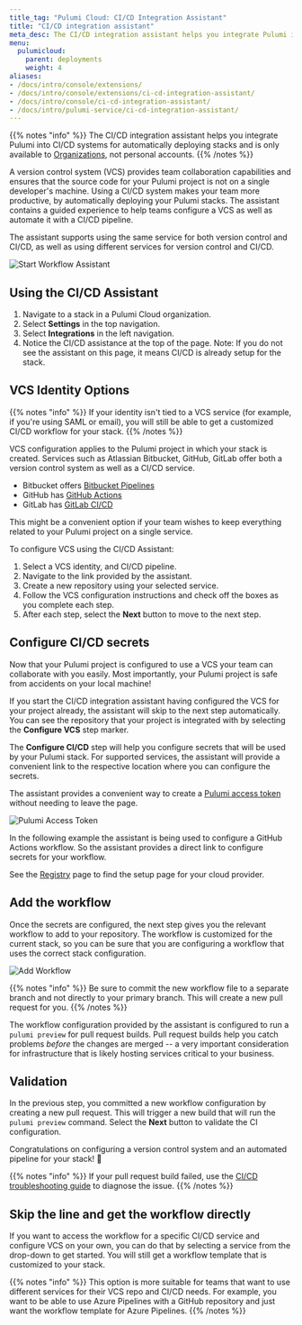 ```yaml
---
title_tag: "Pulumi Cloud: CI/CD Integration Assistant"
title: "CI/CD integration assistant"
meta_desc: The CI/CD integration assistant helps you integrate Pulumi into CI/CD systems for automatically deploying stacks. Learn more about the assistant here.
menu:
  pulumicloud:
    parent: deployments
    weight: 4
aliases:
- /docs/intro/console/extensions/
- /docs/intro/console/extensions/ci-cd-integration-assistant/
- /docs/intro/console/ci-cd-integration-assistant/
- /docs/intro/pulumi-service/ci-cd-integration-assistant/
---
```


{{% notes "info" %}}
The CI/CD integration assistant helps you integrate Pulumi into CI/CD systems for automatically deploying stacks and is only available
to [Organizations](/docs/intro/pulumi-cloud/organizations/), not personal accounts.
{{% /notes %}}

<!--more-->

A version control system (VCS) provides team collaboration capabilities and ensures that the source code for your Pulumi project
is not on a single developer's machine.
Using a CI/CD system makes your team more productive, by automatically deploying your Pulumi stacks.
The assistant contains a guided experience to help teams configure a VCS as well as automate it with a CI/CD pipeline.

The assistant supports using the same service for both version control and CI/CD,
as well as using different services for version control and CI/CD.

![Start Workflow Assistant](/images/docs/reference/console/start-workflow-wizard.png)

## Using the CI/CD Assistant

1. Navigate to a stack in a Pulumi Cloud organization.
2. Select **Settings** in the top navigation.
3. Select **Integrations** in the left navigation.
4. Notice the CI/CD assistance at the top of the page. Note: If you do not see the assistant on this page, it means CI/CD is already setup for the stack.

## VCS Identity Options

{{% notes "info" %}}
If your identity isn't tied to a VCS service (for example, if you're using SAML or email), you will still be able to get a customized CI/CD
workflow for your stack.
{{% /notes %}}

VCS configuration applies to the Pulumi project in which your stack is created. Services such as Atlassian Bitbucket, GitHub, GitLab offer both a version control system as well as a CI/CD service.

* Bitbucket offers [Bitbucket Pipelines](https://support.atlassian.com/bitbucket-cloud/docs/get-started-with-bitbucket-pipelines/)
* GitHub has [GitHub Actions](https://github.com/features/actions)
* GitLab has [GitLab CI/CD](https://docs.gitlab.com/ce/ci/)

This might be a convenient option if your team wishes to keep everything related to your Pulumi project on a single service.

To configure VCS using the CI/CD Assistant:

1. Select a VCS identity, and CI/CD pipeline.
1. Navigate to the link provided by the assistant.
1. Create a new repository using your selected service.
1. Follow the VCS configuration instructions and check off the boxes as you complete each step.
1. After each step, select the **Next** button to move to the next step.

## Configure CI/CD secrets

Now that your Pulumi project is configured to use a VCS your team can collaborate with you easily.
Most importantly, your Pulumi project is safe from accidents on your local machine!

If you start the CI/CD integration assistant having configured the VCS for your project already,
the assistant will skip to the next step automatically. You can see the repository that your project
is integrated with by selecting the **Configure VCS** step marker.

The **Configure CI/CD** step will help you configure secrets that will be used by your Pulumi stack.
For supported services, the assistant will provide a convenient link to the respective location
where you can configure the secrets.

The assistant provides a convenient way to create a [Pulumi access token](/docs/intro/pulumi-cloud/accounts#access-tokens)
without needing to leave the page.

![Pulumi Access Token](/images/docs/reference/console/pulumi-access-token.png)

In the following example the assistant is being used to configure a GitHub Actions workflow.
So the assistant provides a direct link to configure secrets for your workflow.

See the [Registry](/registry/) page to find the setup page for your cloud provider.

## Add the workflow

Once the secrets are configured, the next step gives you the relevant workflow to add to your repository.
The workflow is customized for the current stack, so you can be sure that you are configuring a workflow that uses
the correct stack configuration.

![Add Workflow](/images/docs/reference/console/add-workflow.png)

{{% notes "info" %}}
Be sure to commit the new workflow file to a separate branch and not directly to your primary branch. This will create a new pull request for you.
{{% /notes %}}

The workflow configuration provided by the assistant is configured to run a `pulumi preview` for pull request builds.
Pull request builds help you catch problems _before_ the changes are merged -- a very important consideration for infrastructure
that is likely hosting services critical to your business.

## Validation

In the previous step, you committed a new workflow configuration by creating a new pull request. This will trigger a new build
that will run the `pulumi preview` command. Select the **Next** button to validate the CI configuration.

Congratulations on configuring a version control system and an automated pipeline for your stack! 🎉

{{% notes "info" %}}
If your pull request build failed, use the [CI/CD troubleshooting guide](/docs/guides/continuous-delivery/troubleshooting-guide) to diagnose the issue.
{{% /notes %}}

## Skip the line and get the workflow directly

If you want to access the workflow for a specific CI/CD service and configure VCS on your own,
you can do that by selecting a service from the drop-down to get started. You will
still get a workflow template that is customized to your stack.

{{% notes "info" %}}
This option is more suitable for teams that want to use different services for their VCS repo and CI/CD needs. For example, you want
to be able to use Azure Pipelines with a GitHub repository and just want the workflow template for Azure Pipelines.
{{% /notes %}}

